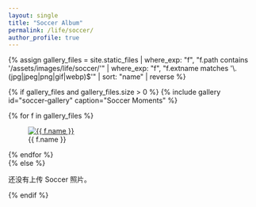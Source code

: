 ```yaml
---
layout: single
title: "Soccer Album"
permalink: /life/soccer/
author_profile: true
---
```


{% assign gallery_files = site.static_files
  | where_exp: "f", "f.path contains '/assets/images/life/soccer/'"
  | where_exp: "f", "f.extname matches '\\.(jpg|jpeg|png|gif|webp)$'"
  | sort: "name"
  | reverse
%}

{% if gallery_files and gallery_files.size > 0 %}
  {% include gallery id="soccer-gallery" caption="Soccer Moments" %}
  <div id="soccer-gallery">
    {% for f in gallery_files %}
      <figure>
        <a href="{{ f.path | relative_url }}">
          <img src="{{ f.path | relative_url }}" alt="{{ f.name }}">
        </a>
        <figcaption>{{ f.name }}</figcaption>
      </figure>
    {% endfor %}
  </div>
{% else %}
  <p>还没有上传 Soccer 照片。</p>
{% endif %}
